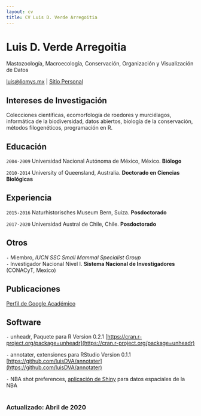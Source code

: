 ```yaml
---
layout: cv
title: CV Luis D. Verde Arregoitia
---
```

# Luis D. Verde Arregoitia
Mastozoología, Macroecología, Conservación, Organización y Visualización de Datos
<div id="webaddress">
<a href="mailto:luis@liomys.mx">luis@liomys.mx</a>
| <a href="https://www.liomys.mx">Sitio Personal</a></div>

## Intereses de Investigación

Colecciones científicas, ecomorfología de roedores y murciélagos, informática de la biodiversidad, datos abiertos, biología de la conservación, métodos filogenéticos, programación en R.
## Educación

`2004-2009`
Universidad Nacional Autónoma de México, México. __Biólogo__

`2010-2014`
University of Queensland, Australia. __Doctorado en Ciencias Biológicas__
## Experiencia
`2015-2016`
Naturhistorisches Museum Bern, Suiza. __Posdoctorado__

`2017-2020`
Universidad Austral de Chile, Chile. __Posdoctorado__
## Otros
`-`
Miembro, *IUCN SSC Small Mammal Specialist Group*   
`-`
Investigador Nacional Nivel I. __Sistema Nacional de Investigadores__ (CONACyT, Mexico)
## Publicaciones
[Perfil de Google Académico](https://scholar.google.com/citations?user=Ii0dP6kAAAAJ&hl=en)
## Software
` - `
unheadr, Paquete para R Version 0.2.1 [https://cran.r-project.org/package=unheadr](https://cran.r-project.org/package=unheadr)  

` - `
annotater, extensiones para RStudio Version 0.1.1 [https://github.com/luisDVA/annotater](https://github.com/luisDVA/annotater) 
  
`-`
NBA shot preferences, [aplicación de Shiny](https://luisdva.shinyapps.io/NBA-shot-overlap/) para datos espaciales de la NBA  
<br>

### Actualizado: Abril de 2020
